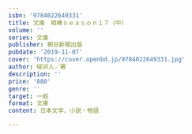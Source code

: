 ```yaml
---
isbn: '9784022649331'
title: 文庫　相棒ｓｅａｓｏｎ１７（中）
volume: ''
series: 文庫
publisher: 朝日新聞出版
pubdate: '2019-11-07'
cover: 'https://cover.openbd.jp/9784022649331.jpg'
author: 碇卯人／著
description: ''
price: '880'
genre: ''
target: 一般
format: 文庫
content: 日本文学、小説・物語

---
```

